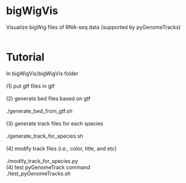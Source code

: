 # bigWigVis
Visualize bigWig files of RNA-seq data (supported by pyGenomeTracks)<br>
<br>
# Tutorial
In bigWigVis/bigWigVis folder<br>
<br>
(1) put gtf files in gtf<br>
<br>
(2) generate bed files based on gtf<br>
<br>
    ./generate_bed_from_gtf.sh<br>
<br>
(3) generate track files for each species<br>
<br>
    ./generate_track_for_species.sh<br>
<br>
(4) modify track files (i.e., color, title, and etc)<br>
<br>
    ./modify_track_for_species.py<br>
(4) test pyGenomeTrack command<br>
    ./test_pyGenomeTracks.sh<br>
<br>
